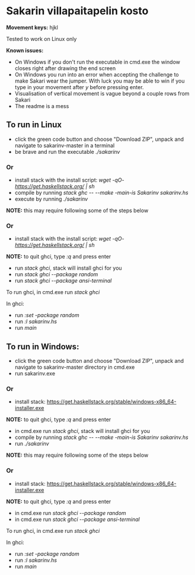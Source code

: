 # Sakarin villapaitapelin kosto

**Movement keys:** hjkl

Tested to work on Linux only

**Known issues:** 
  - On Windows if you don't run the executable in cmd.exe the window closes right after drawing the end screen
  - On Windows you run into an error when accepting the challenge to make Sakari wear the jumper. With luck you may be able to win if you type in your movement after *y* before pressing enter.
  - Visualisation of vertical movement is vague beyond a couple rows from Sakari
  - The readme is a mess

## To run in Linux

  - click the green code button and choose "Download ZIP", unpack and navigate to sakarinv-master in a terminal
  - be brave and run the executable *./sakarinv*

### **Or**

  - install stack with the install script: *wget -qO- https://get.haskellstack.org/ | sh*
  - compile by running *stack ghc -- --make -main-is Sakarinv sakarinv.hs* 
  - execute by running *./sakarinv*
  
   **NOTE:** this may require following some of the steps below
 
### **Or**

  - install stack with the install script: *wget -qO- https://get.haskellstack.org/ | sh*

  **NOTE:** to quit ghci, type *:q* and press enter
      
  - run *stack ghci*, stack will install ghci for you
  - run *stack ghci --package random*
  - run *stack ghci --package ansi-terminal*

To run ghci, in cmd.exe run *stack ghci*

  In ghci:
  
  - run *:set -package random*
  - run *:l sakarinv.hs*
  - run *main*

## To run in Windows: 

  - click the green code button and choose "Download ZIP", unpack and navigate to sakarinv-master directory in cmd.exe
  - run sakarinv.exe
  
### **Or**

  - install stack: https://get.haskellstack.org/stable/windows-x86_64-installer.exe

  **NOTE:** to quit ghci, type *:q* and press enter

  - in cmd.exe run *stack ghci*, stack will install ghci for you
  - compile by running *stack ghc -- --make -main-is Sakarinv sakarinv.hs*
  - run *./sakarinv*
  
  **NOTE:** this may require following some of the steps below

### **Or**

  - install stack: https://get.haskellstack.org/stable/windows-x86_64-installer.exe

  **NOTE:** to quit ghci, type *:q* and press enter
  
  - in cmd.exe run *stack ghci --package random*
  - in cmd.exe run *stack ghci --package ansi-terminal*

To run ghci, in cmd.exe run *stack ghci*

  In ghci:
  
  - run *:set -package random*
  - run *:l sakarinv.hs*
  - run *main*
